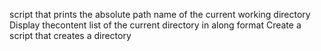  script that prints the absolute path name of the current working directory
Display thecontent list of the current directory in along format
Create a script that creates a directory 
